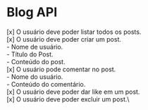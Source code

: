 # Blog API

[x] O usuário deve poder listar todos os posts.\
[x] O usuário deve poder criar um post.\
    - Nome de usuário.\
    - Título do Post.\
    - Conteúdo do post.\
[x] O usuário pode comentar no post.\
    - Nome do usuário.\
    - Conteúdo do comentário.\
[x] O usuário deve poder dar like em um post.\
[x] O usuário deve poder excluir um post.\
